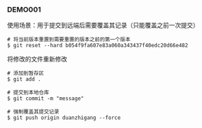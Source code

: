 ### DEMO001

使用场景：用于提交到远端后需要覆盖其记录（只能覆盖之前一次提交）

```bach
# 将当前版本重置到需要重置的版本之前的第一个版本
$ git reset --hard b054f9fa607e83a060a343437f40edc20d66e482
```

将修改的文件重新修改

```bach
# 添加到暂存区
$ git add .
```

```bach
# 提交到本地仓库
$ git commit -m "message"
```

```bach
# 强制覆盖其提交记录
$ git push origin duanzhigang --force
```
